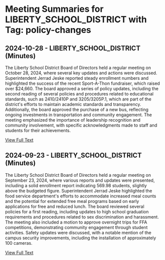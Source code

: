 # Meeting Summaries for LIBERTY_SCHOOL_DISTRICT with Tag: policy-changes

## 2024-10-28 - LIBERTY_SCHOOL_DISTRICT (Minutes)

The Liberty School District Board of Directors held a regular meeting on October 28, 2024, where several key updates and actions were discussed. Superintendent Jerrad Jeske reported steady enrollment numbers and highlighted the success of the recent Sport-A-Thon fundraiser, which raised over $24,660. The board approved a series of policy updates, including the second reading of several policies and procedures related to educational standards, such as 2410/2410P and 3205/3205P.1, which are part of the district's efforts to maintain academic standards and transparency. Additionally, the board approved the purchase of a new bus, reflecting ongoing investments in transportation and community engagement. The meeting emphasized the importance of leadership recognition and community involvement, with specific acknowledgments made to staff and students for their achievements.

[View Full Text](https://raw.githubusercontent.com/VoronoiPerspectives/WashingtonStateSchoolBoardExplorer/refs/heads/main/data/countries/usa/states/wa/counties/spokane/school_boards/liberty_school_district/2024/processed/2024-10-28-minutes.txt)

## 2024-09-23 - LIBERTY_SCHOOL_DISTRICT (Minutes)

The Liberty School District Board of Directors held a regular meeting on September 23, 2024, where various reports and updates were presented, including a solid enrollment report indicating 569.98 students, slightly above the budgeted figure. Superintendent Jerrad Jeske highlighted the food service department's efforts to accommodate increased meal counts and the potential for extended free meal programs based on early applications for free and reduced lunch. The board reviewed several policies for a first reading, including updates to high school graduation requirements and procedures related to sex discrimination and harassment. The meeting also included a motion to approve overnight trips for FFA competitions, demonstrating community engagement through student activities. Safety updates were discussed, with a notable mention of the campus security improvements, including the installation of approximately 100 cameras.

[View Full Text](https://raw.githubusercontent.com/VoronoiPerspectives/WashingtonStateSchoolBoardExplorer/refs/heads/main/data/countries/usa/states/wa/counties/spokane/school_boards/liberty_school_district/2024/processed/2024-09-23-docx-minutes.txt)

